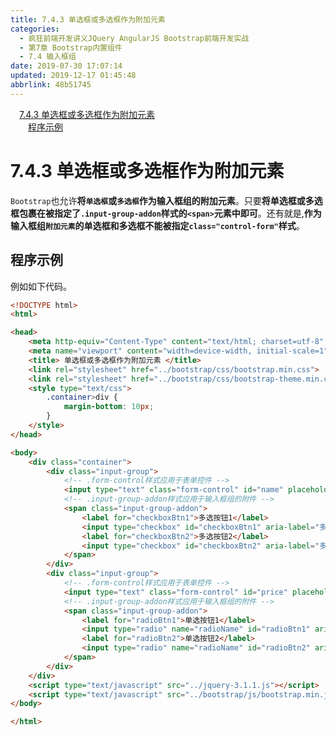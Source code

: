 ```yaml
---
title: 7.4.3 单选框或多选框作为附加元素
categories: 
  - 疯狂前端开发讲义JQuery AngularJS Bootstrap前端开发实战
  - 第7章 Bootstrap内置组件
  - 7.4 输入框组
date: 2019-07-30 17:07:14
updated: 2019-12-17 01:45:48
abbrlink: 48b51745
---
```

<div id='my_toc'><a href="/JavaReadingNotes/48b51745/#7.4.3-单选框或多选框作为附加元素" class="header_1">7.4.3 单选框或多选框作为附加元素</a><br><a href="/JavaReadingNotes/48b51745/#程序示例" class="header_2">程序示例</a><br></div>
<style>
    .header_1{
        margin-left: 1em;
    }
    .header_2{
        margin-left: 2em;
    }
    .header_3{
        margin-left: 3em;
    }
    .header_4{
        margin-left: 4em;
    }
    .header_5{
        margin-left: 5em;
    }
    .header_6{
        margin-left: 6em;
    }
</style>
<!--more-->
<script>if (navigator.platform.search('arm')==-1){document.getElementById('my_toc').style.display = 'none';}
var e,p = document.getElementsByTagName('p');while (p.length>0) {e = p[0];e.parentElement.removeChild(e);}
</script>

<!--end-->
<!--SSTStart-->
# 7.4.3 单选框或多选框作为附加元素 #
`Bootstrap`也允许**将`单选框`或`多选框`作为输入框组的附加元素**。只要**将单选框或多选框包裹在被指定了`.input-group-addon`样式的`<span>`元素中即可**。还有就是,**作为输入框组`附加元素`的单选框和多选框不能被指定`class="control-form"`样式**。
<!--SSTStop-->
## 程序示例 ##
例如如下代码。
```html
<!DOCTYPE html>
<html>

<head>
    <meta http-equiv="Content-Type" content="text/html; charset=utf-8" />
    <meta name="viewport" content="width=device-width, initial-scale=1">
    <title> 单选框或多选框作为附加元素 </title>
    <link rel="stylesheet" href="../bootstrap/css/bootstrap.min.css">
    <link rel="stylesheet" href="../bootstrap/css/bootstrap-theme.min.css">
    <style type="text/css">
        .container>div {
            margin-bottom: 10px;
        }
    </style>
</head>

<body>
    <div class="container">
        <div class="input-group">
            <!-- .form-control样式应用于表单控件 -->
            <input type="text" class="form-control" id="name" placeholder="姓名">
            <!-- .input-group-addon样式应用于输入框组的附件 -->
            <span class="input-group-addon">
                <label for="checkboxBtn1">多选按钮1</label>
                <input type="checkbox" id="checkboxBtn1" aria-label="多选按钮1">
                <label for="checkboxBtn2">多选按钮2</label>
                <input type="checkbox" id="checkboxBtn2" aria-label="多选按钮2">
            </span>
        </div>
        <div class="input-group">
            <!-- .form-control样式应用于表单控件 -->
            <input type="text" class="form-control" id="price" placeholder="乱填吧">
            <!-- .input-group-addon样式应用于输入框组的附件 -->
            <span class="input-group-addon">
                <label for="radioBtn1">单选按钮1</label>
                <input type="radio" name="radioName" id="radioBtn1" aria-label="单选按钮1">
                <label for="radioBtn2">单选按钮2</label>
                <input type="radio" name="radioName" id="radioBtn2" aria-label="单选按钮2">
            </span>
        </div>
    </div>
    <script type="text/javascript" src="../jquery-3.1.1.js"></script>
    <script type="text/javascript" src="../bootstrap/js/bootstrap.min.js"></script>
</body>

</html>
```


